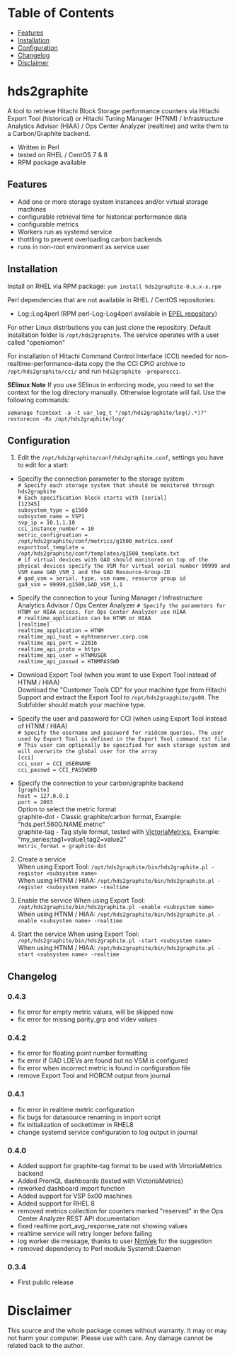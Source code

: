 # Table of Contents

* [Features](#features)
* [Installation](#installation)
* [Configuration](#configuration)
* [Changelog](#changelog)
* [Disclaimer](#disclaimer)

# hds2graphite

A tool to retrieve Hitachi Block Storage performance counters via Hitachi Export Tool (historical) or Hitachi Tuning Manager (HTNM) / Infrastructure Analytics Advisor (HIAA) / Ops Center Analyzer (realtime) and write them to a Carbon/Graphite backend.
* Written in Perl
* tested on RHEL / CentOS 7 & 8
* RPM package available

## Features
* Add one or more storage system instances and/or virtual storage machines
* configurable retrieval time for historical performance data
* configurable metrics
* Workers run as systemd service
* thottling to prevent overloading carbon backends
* runs in non-root environment as service user

## Installation
Install on RHEL via RPM package: `yum install hds2graphite-0.x.x-x.rpm`

Perl dependencies that are not available in RHEL / CentOS repositories:
* Log::Log4perl (RPM perl-Log-Log4perl available in [EPEL repository](https://fedoraproject.org/wiki/EPEL))

For other Linux distributions you can just clone the repository. Default installation folder is `/opt/hds2graphite`. The service operates with a user called "openiomon"

For installation of Hitachi Command Control Interface (CCI) needed for non-realtime-performance-data copy the the CCI CPIO archive to `/opt/hds2graphite/cci/` and run `hds2graphite -preparecci`.

**SElinux Note**
If you use SElinux in enforcing mode, you need to set the context for the log directory manually. Otherwise logrotate will fail. Use the following commands:
```
semanage fcontext -a -t var_log_t "/opt/hds2graphite/log(/.*)?"
restorecon -Rv /opt/hds2graphite/log/
```

## Configuration
1. Edit the `/opt/hds2graphite/conf/hds2graphite.conf`, settings you have to edit for a start:

* Specifiy the connection parameter to the storage system  
`# Specify each storage system that should be monitored through hds2graphite`  
`# Each specification block starts with [serial]`  
`[12345]`  
`subsystem_type = g1500`  
`subsystem_name = VSP1`  
`svp_ip = 10.1.1.10`  
`cci_instance_number = 10`  
`metric_configruation = /opt/hds2graphite/conf/metrics/g1500_metrics.conf`  
`exporttool_template = /opt/hds2graphite/conf/templates/g1500_template.txt`  
`# if virtual devices with GAD should monitored on top of the phyical devices specify the VSM for virtual serial number 99999 and VSM name GAD_VSM_1 and the GAD Resource-Group-ID`  
`# gad_vsm = serial, type, vsm name, resource group id`  
`gad_vsm = 99999,g1500,GAD_VSM_1,1`  

* Specify the connection to your Tuning Manager / Infrastructure Analytics Advisor / Ops Center Analyzer
`# Specify the parameters for HTNM or HIAA access. For Ops Center Analyzer use HIAA`  
`# realtime_application can be HTNM or HIAA`  
`[realtime]`  
`realtime_application = HTNM`  
`realtime_api_host = myhtnmserver.corp.com`  
`realtime_api_port = 22016`  
`realtime_api_proto = https`  
`realtime_api_user = HTNMUSER`  
`realtime_api_passwd = HTNMPASSWD`  

* Download Export Tool (when you want to use Export Tool instead of HTNM / HIAA)  
Download the "Customer Tools CD" for your machine type from Hitachi Support and extract the Export Tool to `/opt/hds2grapghite/gx00`. The Subfolder should match your machine type.

* Specify the user and password for CCI (when using Export Tool instead of HTNM / HIAA)  
`# Specify the username and password for raidcom queries. The user used by Export Tool is defined in the Export Tool command.txt file.`  
`# This user can optionally be specified for each storage system and will overwrite the global user for the array`  
`[cci]`  
`cci_user = CCI_USERNAME`  
`cci_passwd = CCI_PASSWORD`  

* Specify the connection to your carbon/graphite backend  
`[graphite]`  
`host = 127.0.0.1`  
`port = 2003`  
Option to select the metric format  
graphite-dot - Classic graphite/carbon format, Example: "hds.perf.5600.NAME.metric"  
graphite-tag - Tag style format, tested with [VictoriaMetrics](https://github.com/VictoriaMetrics/VictoriaMetrics), Example: "my_series;tag1=value1;tag2=value2"  
`metric_format = graphite-dot`

2. Create a service  
When using Export Tool: `/opt/hds2graphite/bin/hds2graphite.pl -register <subsystem name>`  
When using HTNM / HIAA: `/opt/hds2graphite/bin/hds2graphite.pl -register <subsystem name> -realtime`

3. Enable the service
When using Export Tool: `/opt/hds2graphite/bin/hds2graphite.pl -enable <subsystem name>`  
When using HTNM / HIAA: `/opt/hds2graphite/bin/hds2graphite.pl -enable <subsystem name> -realtime`

4. Start the service
When using Export Tool: `/opt/hds2graphite/bin/hds2graphite.pl -start <subsystem name>`  
When using HTNM / HIAA: `/opt/hds2graphite/bin/hds2graphite.pl -start <subsystem name> -realtime`

## Changelog
### 0.4.3
* fix error for empty metric values, will be skipped now
* fix error for missing parity_grp and vldev values

### 0.4.2
* fix error for floating point number formatting
* fix error if GAD LDEVs are found but no VSM is configured
* fix error when incorrect metric is found in configuration file
* remove Export Tool and HORCM output from journal

### 0.4.1
* fix error in realtime metric configuration
* fix bugs for datasource renaming in import script
* fix initialization of sockettimer in RHEL8
* change systemd service configuration to log output in journal

### 0.4.0
* Added support for graphite-tag format to be used with VirtoriaMetrics backend
* Added PromQL dashboards (tested with VictoriaMetrics)
* reworked dashboard import function
* Added support for VSP 5x00 machines
* Added support for RHEL 8
* removed metrics collection for counters marked "reserved" in the Ops Center Analyzer REST API documentation
* fixed realtime port_avg_response_rate not showing values
* realtime service will retry longer before failing
* log worker die message, thanks to user [NimVek](https://github.com/NimVek) for the suggestion
* removed dependency to Perl module Systemd::Daemon

### 0.3.4
* First public release

# Disclaimer
This source and the whole package comes without warranty. It may or may not harm your computer. Please use with care. Any damage cannot be related back to the author.
